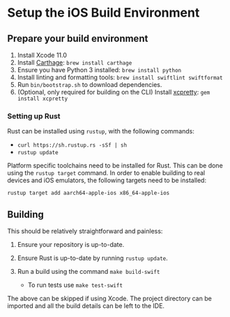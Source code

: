 # Setup the iOS Build Environment

## Prepare your build environment

1. Install Xcode 11.0
2. Install [Carthage](https://github.com/Carthage/Carthage): `brew install carthage`
3. Ensure you have Python 3 installed: `brew install python`
4. Install linting and formatting tools: `brew install swiftlint swiftformat`
5. Run `bin/bootstrap.sh` to download dependencies.
6. (Optional, only required for building on the CLI) Install [xcpretty](https://github.com/xcpretty/xcpretty): `gem install xcpretty`

### Setting up Rust

Rust can be installed using `rustup`, with the following commands:

- `curl https://sh.rustup.rs -sSf | sh`
- `rustup update`

Platform specific toolchains need to be installed for Rust. This can be
done using the `rustup target` command. In order to enable building to real
devices and iOS emulators, the following targets need to be installed:

```
rustup target add aarch64-apple-ios x86_64-apple-ios
```

## Building

This should be relatively straightforward and painless:

1. Ensure your repository is up-to-date.

2. Ensure Rust is up-to-date by running `rustup update`.

3. Run a build using the command `make build-swift`
    * To run tests use `make test-swift`

The above can be skipped if using Xcode.
The project directory can be imported and all the build details can be left to the IDE.
